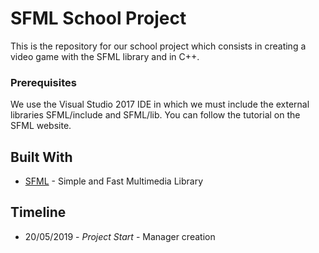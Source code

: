 # SFML School Project
This is the repository for our school project which consists in creating a video game with the SFML library and in C++.
### Prerequisites
We use the Visual Studio 2017 IDE in which we must include the external libraries SFML/include and SFML/lib. You can follow the tutorial on the SFML website.
## Built With

* [SFML](https://www.sfml-dev.org/index-fr.php) - Simple and Fast Multimedia Library

## Timeline

*  20/05/2019 - *Project Start* - Manager creation